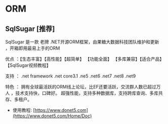 # ORM

## SqlSugar [推荐]

SqlSugar 是一款 老牌 .NET开源ORM框架，由果糖大数据科技团队维护和更新 ，开箱即用最易上手的ORM 

优点 ：【生态丰富】【高性能】【超简单】 【功能全面】 【多库兼容】【适合产品】 【SqlSugar视频教程】 

支持 ： .net framework  .net core3.1  .ne5 .net6 .net7 .net8 .net9 

特色 ： 拥有全球最活跃的ORM线上论坛，比EF还要活跃，交流群人数已超过万人 ，技术支持快，口碑好。
超强性能，支持多种数据库，支持跨库查询、多库共存、多租户。

- 使用教程: [https://www.donet5.com](https://www.donet5.com/Home/Doc)


 